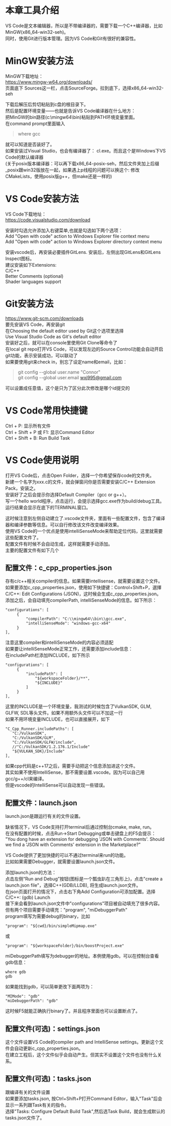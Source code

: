 # 本章工具介绍
VS Code是文本编辑器，所以是不带编译器的，需要下载一个C++编译器，比如MinGW(x86_64-win32-seh)。  
同时，使用Git进行版本管理。因为VS Code和Git有很好的兼容性。  
 
# MinGW安装方法
MinGW下载地址：  
https://www.mingw-w64.org/downloads/  
页面底下 Sources这一栏，点击SourceForge。拉到底下，选择x86_64-win32-seh

下载后解压后剪切粘贴到c盘的根目录下。  
然后是配置环境变量——也就是告诉VS Code编译器在什么地方：  
把MinGW的bin路径(c:\mingw64\bin)粘贴到PATH环境变量里面。  
在command prompt里面输入  
> where gcc

就可以知道是否装好了。  
如果安装过Visual Studio，也会有编译器了： cl.exe。而且这个是Windows下VS Code的默认编译器   
(关于posix版本编译器：可以再下载x86_64-posix-seh，然后文件夹加上后缀_posix跟win32版放在一起，如果遇上p线程的问题可以换这个: 修改CMakeLists，使用posix版g++，但make还是一样的)  


# VS Code安装方法
VS Code下载地址：  
https://code.visualstudio.com/download  

安装时勾选允许添加入右键菜单,也就是勾选如下两个选项：  
Add "Open with code" action to Windows Explorer file context menu  
Add "Open with code" action to Windows Explorer directory context menu  


安装vscode后，再安装必要插件GitLens. 安装后，左侧出现GitLens和GitLens Inspect图标。  
建议安装如下Extensions:  
C/C++  
Better Comments (optional)  
Shader languages support

# Git安装方法
https://www.git-scm.com/downloads  
要先安装VS Code，再安装git  
在Choosing the default editor used by Git这个选项里选择  
Use Visual Studio Code as Git's default editor   
安装好之后，就可以在console里使用Git Clone等命令了  
在local git repo打开VS Code，可以发现左边的Source Control功能会自动开启git功能，表示安装成功，可以联动了  
如果要使用git来check in，别忘了设定name和email，比如：
> git config --global user.name "Connor"  
> git config --global user.email wxj995@gmail.com  

可以设置成任意值，这个是只为了区分此次修改是哪个id提交的  


# VS Code常用快捷键
Ctrl + P: 显示所有文件  
Ctrl + Shift + P 或 F1: 显示Command Editor  
Ctrl + Shift + B: Run Build Task  

# VS Code使用说明
打开VS Code后，点击Open Folder，选择一个你希望保存code的文件夹。  
新建一个名字为xxx.c的文件，就会弹窗问你是否需要安装C/C++ Extension Pack，安装之。  
安装好了之后会提示你选择Default Compiler（gcc or g++）。  
写一个hello world程序，点击运行，会提示选择gcc.exe作为build/debug工具。  
运行结果会显示在底下的TERMINAL窗口。  

这时候注意到左侧自动建立了.vscode文件夹，里面有一些配置文件，包含了编译器和编译参数等信息。可以自行修改该文件改变编译效果。  
使用VS Code的一个优点是使用intelliSenseMode来帮助定位代码，这里就需要这些配置文件了。  
配置文件有时候不会自动生成，这样就需要手动添加。  
主要的配置文件有如下几个  

## 配置文件：c_cpp_properties.json
存有c/c++相关compiler的信息。如果需要intellisense，就需要设置这个文件。  
如果要添加c_cpp_properties.json，使用如下快捷键：Control+Shift+P，選擇C/C++: Edit Configurations (JSON)，这时候会生成c_cpp_properties.json。  
添加之后，会自动填充compilerPath, intelliSenseMode的信息。如下所示：  
```
"configurations": [
     {
         "compilerPath": "C:\\mingw64\\bin\\gcc.exe",
         "intelliSenseMode": "windows-gcc-x64"
     }
],
```
注意这里compiler和intelliSenseMode的内容必须适配  
如果要让intelliSenseMode正常工作，还需要添加include信息：  
在includePath栏添加INCLUDE，如下所示  
```
"configurations": [
     {
         "includePath": [
             "${workspaceFolder}/**",
             "${INCLUDE}"
         ]
     } 
],
```
这里的INCLUDE是一个环境变量，我测试的时候包含了VulkanSDK, GLM, GLFW, SDL等头文件。如果不用额外头文件可以不加这一行  
如果不用环境变量INCLUDE，也可以直接展开，如下
```
"C_Cpp_Runner.includePaths": [
   "C:/VulkanSDK",
   "C:/VulkanSDK/GLM",
   "C:/VulkanSDK/GLFW/include",
   //"C:/VulkanSDK/1.2.176.1/Include"
   "${VULKAN_SDK}/Include"
],
```
如果cpp代码是c++17之后，需要手动把这个信息添加进这个文件。  
其实如果不使用IntelliSense，那不需要设置.vscode。因为可以自己用gcc/g++/cl来编译。  
但是vscode的IntelliSense可以自动发现一些错误。  

## 配置文件：launch.json
launch.json是跟运行有关的文件设置。  
   
缺省情况下，VS Code支持打开terminal后通过控制台cmake, make, run。  
在没有配置的时候，点击Run->Start Debugging或单击键盘上的F5会提示：
"You dong have an extension for debugging 'JSON with Comments'. Should we find a 'JSON with Comments' extension in the Marketplace?"

VS Code提供了更加快捷的可以不通过terminal来run的功能。  
比如如果需要Debugger，就需要设置launch.json文件。  

添加launch.json的方法：  
点击左侧“Run and Debug”按钮(图标是一个瓢虫趴在三角形上)，点击"create a launch.json file"，选择C++(GDB/LLDB), 将生成launch.json文件。  
在json页面打开的情况下，点击右下角Add Configuration可添加配置。选择C/C++: (gdb) Launch  
接下来会看到launch.json文件中"configurations"项目被自动填充了很多内容。但有两个项目需要手动填充："program", "miDebuggerPath"  
program填写为需要debug的binary，比如  
```  
"program": "${cwd}/bin/simpleMipmap.exe"  
```
或  
```  
"program": "${workspaceFolder}/bin/boostProject.exe"
```
miDebuggerPath填写为debugger的地址。本例使用gdb。可以在控制台查看gdb信息： 
```
where gdb
gdb
```
如果能找到gdb，可以简单更改下面两项为：  
```  
"MIMode": "gdb"  
"miDebuggerPath": "gdb" 
```
这时候F5就能正确执行binary了。并且程序里面也可以设置断点了。  


## 配置文件(可选)：settings.json
这个文件设置VS Code的compiler path and IntelliSense settings。更新这个文件会自动更新c_cpp_properties.json。  
在建立工程后，这个文件似乎会自动产生。但其实不设置这个文件也没有什么关系。  

## 配置文件(可选)：tasks.json
跟编译有关的文件设置  
如果要添加tasks.json, 按Ctrl+Shift+P打开Command Editor，输入"Task"后会显示一系列跟Task有关的指令。  
选择"Tasks: Configure Default Build Task",然后选Task Build，就会生成默认的tasks.json文件了。  
 










